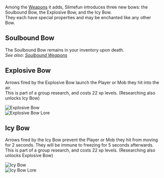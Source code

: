 Among the [Weapons](https://github.com/Slimefun/Slimefun4/wiki/Weapons) it adds, Slimefun introduces three new bows: the Soulbound Bow, the Explosive Bow, and the Icy Bow.<br>
They each have special properties and may be enchanted like any other Bow.

## Soulbound Bow
The Soulbound Bow remains in your inventory upon death.<br>
*See also: [Soulbound Weapons](https://github.com/Slimefun/Slimefun4/wiki/Soulbound-Weapons)*

## Explosive Bow
Arrows fired by the Explosive Bow launch the Player or Mob they hit into the air.<br>
This is part of a group research, and costs 22 xp levels. (Researching also unlocks Icy Bow)

![Explosive Bow](https://raw.githubusercontent.com/Slimefun/Slimefun-Wiki/master/images/explosive-bow.png)<br>
![Explosive Bow Lore](https://raw.githubusercontent.com/Slimefun/Slimefun-Wiki/master/images/explosive-bow-lore.png)

## Icy Bow
Arrows fired by the Icy Bow prevent the Player or Mob they hit from moving for 2 seconds. They will be immune to freezing for 5 seconds afterwards.<br>
This is part of a group research, and costs 22 xp levels. (Researching also unlocks Explosive Bow)

![Icy Bow](https://raw.githubusercontent.com/Slimefun/Slimefun-Wiki/master/images/icy-bow.png)<br>
![Icy Bow Lore](https://raw.githubusercontent.com/Slimefun/Slimefun-Wiki/master/images/icy-bow-lore.png)
